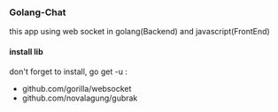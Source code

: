### Golang-Chat
this app using web socket in golang(Backend) and javascript(FrontEnd)

#### install lib
don't forget  to install, go get -u :
- github.com/gorilla/websocket
- github.com/novalagung/gubrak
